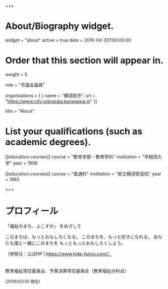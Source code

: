 +++
# About/Biography widget.
widget = "about"
active = true
date = 2016-04-20T00:00:00

# Order that this section will appear in.
weight = 5

role = "市議会議員"

organizations = [ { name = "横須賀市", url = "https://www.city.yokosuka.kanagawa.jp" }]

title = "About"

# List your qualifications (such as academic degrees).
[[education.courses]]
  course = "教育学部・教育学科"
  institution = "早稲田大学"
  year = 1998

[[education.courses]]
  course = "普通科"
  institution = "県立横須賀高校"
  year = 1993

+++

# プロフィール
「福祉のまち、よこすか」
をめざして

このまちは、もっとおもしろくなる。
このまちを、もっと好きになれる。
あなたも僕と一緒にこのまちを
もっともっとおもしろくしよう。

（参照元：公式HP | https://www.hide-fujino.com/）
<br><br><br>
教育福祉常任委員会、予算決算常任委員会（教育福祉分科会）

<span style="font-size:small">(2019/03/30 現在)</span>